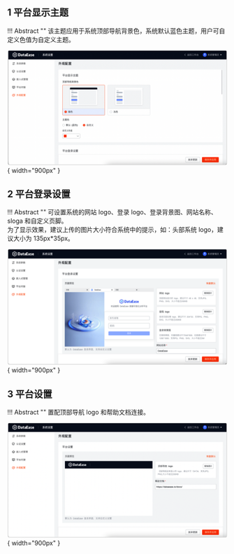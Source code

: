 ## 1 平台显示主题

!!! Abstract ""
    该主题应用于系统顶部导航背景色，系统默认蓝色主题，用户可自定义色值为自定义主题。

![更新1](../newimg/更新v2-4-0-15外观设置.png){ width="900px" }

## 2 平台登录设置

!!! Abstract ""
    可设置系统的网站 logo、登录 logo、登录背景图、网站名称、sloga 和自定义页脚。  
    为了显示效果，建议上传的图片大小符合系统中的提示，如：头部系统 logo，建议大小为 135px\*35px。

![更新1](../newimg/更新v2-4-0-16外观设置2.png){ width="900px" }


## 3 平台设置
!!! Abstract ""
    置配顶部导航 logo 和帮助文档连接。

![更新1](../newimg/更新v2-4-0-17外观设置3.png){ width="900px" }


